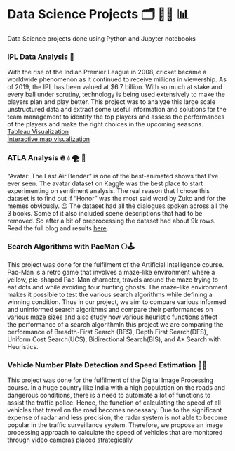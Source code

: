 # Data Science Projects :card_index_dividers: :woman_technologist: :bar_chart:
Data Science projects done using Python and Jupyter notebooks

### IPL Data Analysis :cricket_game:
With the rise of the Indian Premier League in 2008, cricket became a worldwide phenomenon as it continued to receive millions in viewership. As of 2019, the IPL has been valued at $6.7 billion. With so much at stake and every ball under scrutiny, technology is being used extensively to make the players plan and play better. This project was to analyze this large scale unstructured data and extract some useful information and solutions for the team management to identify the top players and assess the performances of the players and make the right choices in the upcoming seasons. 
<br>
[Tableau Visualization](https://public.tableau.com/app/profile/vaishnavi.suresh.krishnan/viz/IPL_Visualisations_16372640610630/PerformanceofBatsman)<br>
[Interactive map visualization](https://rpubs.com/Vaishnavi_23/820196)


### ATLA Analysis 	:fire: :droplet: :tornado: :bricks:
“Avatar: The Last Air Bender” is one of the best-animated shows that I’ve ever seen. The avatar dataset on Kaggle was the best place to start experimenting on sentiment analysis. The real reason that I chose this dataset is to find out if “Honor” was the most said word by Zuko and for the memes obviously.  :wink: The dataset had all the dialogues spoken across all the 3 books. Some of it also included scene descriptions that had to be removed. So after a bit of preprocessing the dataset had about 9k rows.
Read the full blog and results [here](https://vaishnavi-23.medium.com/avatar-the-last-air-bender-data-analysis-902d19c8964b).

### Search Algorithms with PacMan :full_moon::joystick:
This project was done for the fulfilment of the Artificial Intelligence course. Pac-Man is a retro game that involves a maze-like environment where a yellow, pie-shaped Pac-Man character, travels around the maze trying to eat dots and while avoiding four hunting ghosts. The maze-like environment makes it possible to test the various search algorithms while defining a winning condition. Thus in our project, we aim to compare various informed and uninformed search algorithms and compare their performances on various maze sizes and also study how various heuristic functions affect the performance of a search algorithmIn this project we are comparing the performance of Breadth-First Search (BFS), Depth First Search(DFS), Uniform Cost Search(UCS), Bidirectional Search(BIS), and A* Search with Heuristics.

### Vehicle Number Plate Detection and Speed Estimation :red_car::motor_scooter:
This project was done for the fulfilment of the Digital Image Processing course. In a huge country like India with a high population on the roads and dangerous conditions, there is a need to automate a lot of functions to assist the traffic police. Hence, the function of calculating the speed of all vehicles that travel on the road becomes necessary. Due to the significant expense of radar and less precision, the radar system is not able to become popular in the traffic surveillance system. Therefore, we propose an image processing approach to calculate the speed of vehicles that are monitored through video cameras placed strategically
